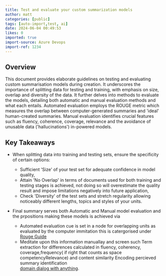 ```yaml
---
title: Test and evaluate your custom summarization models
author: matt
categories: [public]
tags: [auto-import,test, ai]
date: 2024-06-04 00:49:53 
likes: 0
imported: true
import-source: Azure Devops
import-ref: 1234
---
```


## Overview
This document provides elaborate guidelines on testing and evaluating custom summarisation models during creation. It underscores the importance of splitting data for testing and training, with emphasis on size, overlap and diversity of the data. It further delves into methods to evaluate the models, detailing both automatic and manual evaluation methods and what each entails. Automated evaluation employs the ROUGE metric which measures the overlap between computer-generated summaries and 'ideal' human-created summaries. Manual evaluation identifies crucial features such as fluency, coherence, coverage, relevance and the avoidance of unusable data ('hallucinations') in-powered models.

## Key Takeaways

- When splitting data into training and testing sets, ensure the specificity of certain options:
    - Sufficient 'Size' of your test set for adequate confidence in model quality,
    - Attain 'No Overlap' in terms of documents used for both training and testing stages is achieved, not doing so will overestimate the quality result and impose limitations negatively into future application,
    - Check 'Diversity' of the test sets and stretch regularity allowing noticeably different lengths, topics and 
    styles of your units.  

- Final summary serves both Automatic and Manual model evaluation and the prpositions making these models is achieved via
    - Automated evaluation cue is set in a node for overlapping units as evaluated by the computer immitation this is catergorised under [Rouge Guide](https://en.wikipedia.org/wiki/ROUGE_(metric))
    -  Meditate upon this information manuallay and screen such Term extraction for differences calculated in fluency, coherency, coverage,frequency( if right that counts as space competencyRelevance)
    and content similarity Encoding percieved summary identification    
[domain dialog with anything](  https://direct.mit.edu/tacl/article/doi/10.1162/tacl_a_00373/100686/SummEval-Re-evaluating-Summarization-Evaluation).
